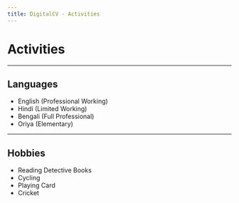 ```yaml
---
title: DigitalCV - Activities
---
```

# Activities

---


## Languages 

- English (Professional Working)
- Hindi (Limited Working) 
- Bengali (Full Professional)
- Oriya (Elementary) 

---

## Hobbies 
- Reading Detective Books
- Cycling
- Playing Card
- Cricket 
